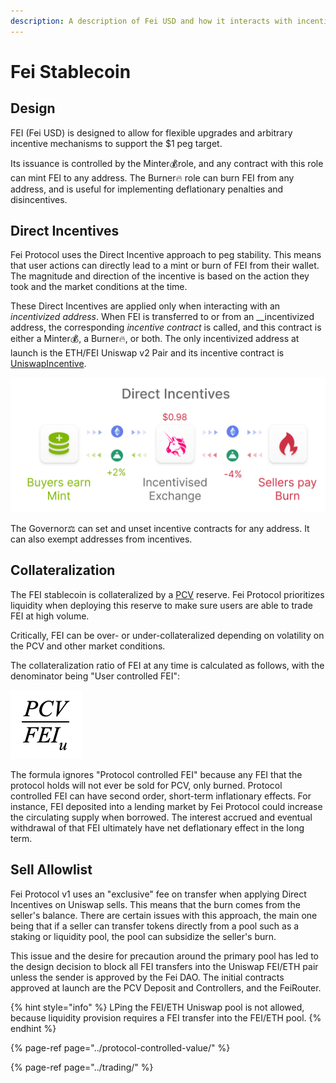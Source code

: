 ```yaml
---
description: A description of Fei USD and how it interacts with incentive contracts
---
```


# Fei Stablecoin

## Design

FEI \(Fei USD\) is designed to allow for flexible upgrades and arbitrary incentive mechanisms to support the $1 peg target. 

Its issuance is controlled by the Minter💰role, and any contract with this role can mint FEI to any address. The Burner🔥 role can burn FEI from any address, and is useful for implementing deflationary penalties and disincentives. 

## Direct Incentives

Fei Protocol uses the Direct Incentive approach to peg stability. This means that user actions can directly lead to a mint or burn of FEI from their wallet. The magnitude and direction of the incentive is based on the action they took and the market conditions at the time. 

These Direct Incentives are applied only when interacting with an _incentivized address_. When FEI is transferred to or from an __incentivized address, the corresponding _incentive contract_ is called, and this contract is either a Minter💰, a Burner🔥, or both. The only incentivized address at launch is the ETH/FEI Uniswap v2 Pair and its incentive contract is [UniswapIncentive](uniswapincentive.md).

![](../../.gitbook/assets/direct-incentives.png)

The Governor⚖️ can set and unset incentive contracts for any address. It can also exempt addresses from incentives.

## Collateralization

The FEI stablecoin is collateralized by a [PCV](../protocol-controlled-value/) reserve. Fei Protocol prioritizes liquidity when deploying this reserve to make sure users are able to trade FEI at high volume. 

Critically, FEI can be over- or under-collateralized depending on volatility on the PCV and other market conditions.

The collateralization ratio of FEI at any time is calculated as follows, with the denominator being "User controlled FEI":

![Collateralization ratio of Fei Protocol ](../../.gitbook/assets/screen-shot-2021-02-13-at-4.43.36-pm.png)

The formula ignores "Protocol controlled FEI" because any FEI that the protocol holds will not ever be sold for PCV, only burned. Protocol controlled FEI can have second order, short-term inflationary effects. For instance, FEI deposited into a lending market by Fei Protocol could increase the circulating supply when borrowed. The interest accrued and eventual withdrawal of that FEI ultimately have net deflationary effect in the long term.

## Sell Allowlist

Fei Protocol v1 uses an "exclusive" fee on transfer when applying Direct Incentives on Uniswap sells. This means that the burn comes from the seller's balance. There are certain issues with this approach, the main one being that if a seller can transfer tokens directly from a pool such as a staking or liquidity pool, the pool can subsidize the seller's burn. 

This issue and the desire for precaution around the primary pool has led to the design decision to block all FEI transfers into the Uniswap FEI/ETH pair unless the sender is approved by the Fei DAO. The initial contracts approved at launch are the PCV Deposit and Controllers, and the FeiRouter.

{% hint style="info" %}
LPing the FEI/ETH Uniswap pool is not allowed, because liquidity provision requires a FEI transfer into the FEI/ETH pool. 
{% endhint %}

{% page-ref page="../protocol-controlled-value/" %}

{% page-ref page="../trading/" %}

